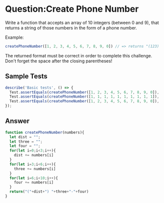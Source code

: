 # Question:Create Phone Number
Write a function that accepts an array of 10 integers (between 0 and 9), that returns a string of those numbers in the form of a phone number.

Example:
```JavaScript
createPhoneNumber([1, 2, 3, 4, 5, 6, 7, 8, 9, 0]) // => returns "(123) 456-7890"
```
The returned format must be correct in order to complete this challenge.
Don't forget the space after the closing parentheses!
## Sample Tests
```JavaScript
describe('Basic tests', () => {
  Test.assertEquals(createPhoneNumber([1, 2, 3, 4, 5, 6, 7, 8, 9, 0]), "(123) 456-7890");
  Test.assertEquals(createPhoneNumber([1, 1, 1, 1, 1, 1, 1, 1, 1, 1]), "(111) 111-1111");
  Test.assertEquals(createPhoneNumber([1, 2, 3, 4, 5, 6, 7, 8, 9, 0]), "(123) 456-7890");
});
```
## Answer
```JavaScript
function createPhoneNumber(numbers){
  let dist = "";
  let three = "";
  let four = "";
  for(let i=0;i<3;i++){
    dist += numbers[i]
  }
  for(let i=3;i<6;i++){
    three += numbers[i]
  }
  for(let i=6;i<10;i++){
    four += numbers[i]
  }
  return("("+dist+") "+three+"-"+four)
}
```
